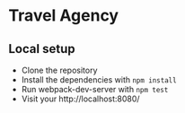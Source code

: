 # Travel Agency

## Local setup

- Clone the repository
- Install the dependencies with `npm install`
- Run webpack-dev-server with `npm test`
- Visit your http://localhost:8080/
